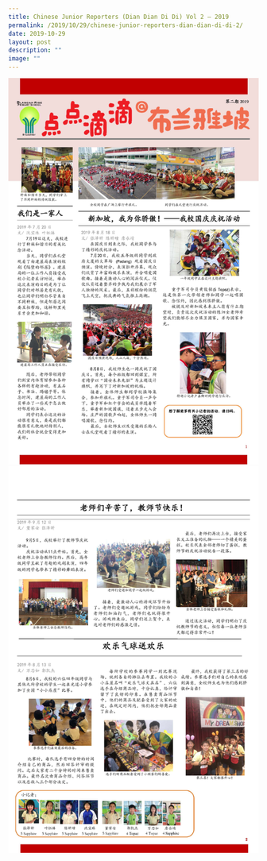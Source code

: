 ```yaml
---
title: Chinese Junior Reporters (Dian Dian Di Di) Vol 2 – 2019
permalink: /2019/10/29/chinese-junior-reporters-dian-dian-di-di-2/
date: 2019-10-29
layout: post
description: ""
image: ""
---
```

<img src="/images/BRPS-CL-Newspaper-2019-29-Oct_Page_1.jpg">
<img src="/images/BRPS-CL-Newspaper-2019-29-Oct_Page_2.jpg">